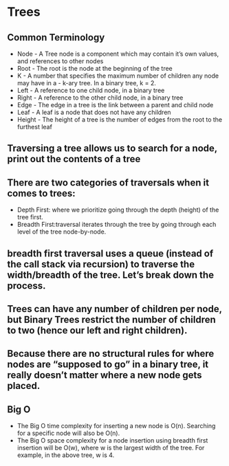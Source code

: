# Trees
## Common Terminology
- Node - A Tree node is a component which may contain it’s own values, and references to other nodes
- Root - The root is the node at the beginning of the tree
- K - A number that specifies the maximum number of children any node may have in a - k-ary tree. In a binary tree, k = 2.
- Left - A reference to one child node, in a binary tree
- Right - A reference to the other child node, in a binary tree
- Edge - The edge in a tree is the link between a parent and child node
- Leaf - A leaf is a node that does not have any children
- Height - The height of a tree is the number of edges from the root to the furthest leaf
##  Traversing a tree allows us to search for a node, print out the contents of a tree
## There are two categories of traversals when it comes to trees:

- Depth First: where we prioritize going through the depth (height) of the tree first.
- Breadth First:traversal iterates through the tree by going through each level of the tree node-by-node. 
## breadth first traversal uses a queue (instead of the call stack via recursion) to traverse the width/breadth of the tree. Let’s break down the process.

## Trees can have any number of children per node, but Binary Trees restrict the number of children to two (hence our left and right children).
## Because there are no structural rules for where nodes are “supposed to go” in a binary tree, it really doesn’t matter where a new node gets placed.
## Big O
- The Big O time complexity for inserting a new node is O(n). Searching for a specific node will also be O(n).
- The Big O space complexity for a node insertion using breadth first insertion will be O(w), where w is the largest width of the tree. For example, in the above tree, w is 4.
